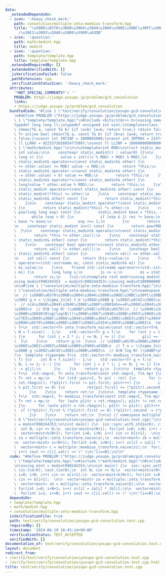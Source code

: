 ```yaml
---
data:
  _extendedDependsOn:
  - icon: ':heavy_check_mark:'
    path: convolution/multiple-zeta-moebius-transform.hpp
    title: "\u500D\u6570\u306B\u3064\u3044\u3066\u306E\u30BC\u30FC\u30BF\u5909\u63DB\
      /\u30E1\u30D3\u30A6\u30B9\u5909\u63DB"
  - icon: ':question:'
    path: math/modint.hpp
    title: modint
  - icon: ':question:'
    path: template/template.hpp
    title: template/template.hpp
  _extendedRequiredBy: []
  _extendedVerifiedWith: []
  _isVerificationFailed: false
  _pathExtension: cpp
  _verificationStatusIcon: ':heavy_check_mark:'
  attributes:
    '*NOT_SPECIAL_COMMENTS*': ''
    PROBLEM: https://judge.yosupo.jp/problem/gcd_convolution
    links:
    - https://judge.yosupo.jp/problem/gcd_convolution
  bundledCode: "#line 1 \"test/verify/convolution/yosupo-gcd-convolution.test.cpp\"\
    \n#define PROBLEM \"https://judge.yosupo.jp/problem/gcd_convolution\"\n\n#line\
    \ 1 \"template/template.hpp\"\n#include <bits/stdc++.h>\nusing namespace std;\n\
    typedef long long ll;\ntypedef unsigned int uint;\ntemplate<class T> inline bool\
    \ chmax(T& a, const T& b) {if (a<b) {a=b; return true;} return false;}\ntemplate<class\
    \ T> inline bool chmin(T& a, const T& b) {if (b<a) {a=b; return true;} return\
    \ false;}\nconst int INTINF = 1000001000;\nconst int INTMAX = 2147483647;\nconst\
    \ ll LLMAX = 9223372036854775807;\nconst ll LLINF = 1000000000000000000;\n#line\
    \ 1 \"math/modint.hpp\"\n\n\n\ntemplate<int MOD>\nstruct static_modint {\n   \
    \ int value;\n\n    constexpr static_modint() : value(0) {}\n\n    constexpr static_modint(long\
    \ long v) {\n        value = int(((v % MOD) + MOD) % MOD);\n    }\n\n    constexpr\
    \ static_modint& operator+=(const static_modint& other) {\n        if ((value\
    \ += other.value) >= MOD) value -= MOD;\n        return *this;\n    }\n\n    constexpr\
    \ static_modint& operator-=(const static_modint& other) {\n        if ((value\
    \ -= other.value) < 0) value += MOD;\n        return *this;\n    }\n\n    constexpr\
    \ static_modint& operator*=(const static_modint& other) {\n        value = int((long\
    \ long)value * other.value % MOD);\n        return *this;\n    }\n\n    constexpr\
    \ static_modint operator+(const static_modint& other) const {\n        return\
    \ static_modint(*this) += other;\n    }\n\n    constexpr static_modint operator-(const\
    \ static_modint& other) const {\n        return static_modint(*this) -= other;\n\
    \    }\n\n    constexpr static_modint operator*(const static_modint& other) const\
    \ {\n        return static_modint(*this) *= other;\n    }\n\n    constexpr static_modint\
    \ pow(long long exp) const {\n        static_modint base = *this, res = 1;\n \
    \       while (exp > 0) {\n            if (exp & 1) res *= base;\n           \
    \ base *= base;\n            exp >>= 1;\n        }\n        return res;\n    }\n\
    \n    constexpr static_modint inv() const {\n        return pow(MOD - 2);\n  \
    \  }\n\n    constexpr static_modint& operator/=(const static_modint& other) {\n\
    \        return *this *= other.inv();\n    }\n\n    constexpr static_modint operator/(const\
    \ static_modint& other) const {\n        return static_modint(*this) /= other;\n\
    \    }\n\n    constexpr bool operator!=(const static_modint& other) const {\n\
    \        return val() != other.val();\n    }\n\n    constexpr bool operator==(const\
    \ static_modint& other) const {\n        return val() == other.val();\n    }\n\
    \n    int val() const {\n      return this->value;\n    }\n\n    friend std::ostream&\
    \ operator<<(std::ostream& os, const static_modint& mi) {\n        return os <<\
    \ mi.value;\n    }\n\n    friend std::istream& operator>>(std::istream& is, static_modint&\
    \ mi) {\n        long long x;\n        is >> x;\n        mi = static_modint(x);\n\
    \        return is;\n    }\n};\n\ntemplate <int mod>\nusing modint = static_modint<mod>;\n\
    using modint998244353  = modint<998244353>;\nusing modint1000000007 = modint<1000000007>;\n\
    \n\n#line 1 \"convolution/multiple-zeta-moebius-transform.hpp\"\n\n\n\n#line 5\
    \ \"convolution/multiple-zeta-moebius-transform.hpp\"\n\nnamespace multiple {\n\
    \n  // \u500D\u6570\u306B\u3064\u3044\u3066\u306E\u30BC\u30FC\u30BF\u5909\u63DB\
    \u3002 g_n = \\Sigma_{n|m} f_m \u306A\u308B g \u3092\u6C42\u3081\u308B\u3002\n\
    \  // n|m\u3068\u3044\u3046\u306E\u306F\u3001m%n==0\u3068\u3044\u3046\u610F\u5473\
    \u3002\n  // O(N log N) (\u8ABF\u548C\u7D1A\u6570)\n  // \u3046\u307E\u304F\u3084\
    \u308B\u3068O(Nlog(log(N)))\u306B\u3067\u304D\u308B\u3053\u3068\u304C\u3088\u304F\
    \u77E5\u3089\u308C\u3066\u3044\u308B\u304C\u3001\u96E3\u3057\u3044\u3057log\u306F\
    \u5B9A\u6570\u306A\u306E\u3067\u59A5\u5354\u3059\u308B\u3002\n  template <typename\
    \ T>\n  std::vector<T> zeta_transform_naive(const std::vector<T>& f) {\n    int\
    \ N = f.size() - 1;\n    std::vector<T> g = f;\n    for (int i = 1; i <= N; i++)\
    \ {\n      for (int j = 2 * i; j <= N; j += i) {\n        g[i] += f[j];\n    \
    \  }\n    }\n\n    return g;\n  }\n\n  // \u500D\u6570\u306B\u3064\u3044\u3066\
    \u306E\u30E1\u30D3\u30A6\u30B9\u5909\u63DB\n  // f_n = \\Sigma_{n|m} g_m \u306A\
    \u308B g \u3092\u6C42\u3081\u308B\u3002\n  // O(N log N) (\u8ABF\u548C\u7D1A\u6570\
    )\n  template <typename T>\n  std::vector<T> moebius_transform_naive(const std::vector<T>&\
    \ f) {\n    int N = f.size() - 1;\n    std::vector<T> g = f;\n    for (int i =\
    \ N; i >= 1; i--) {\n      for (int j = 2 * i; j <= N; j += i) {\n        g[i]\
    \ -= g[j];\n      }\n    }\n    return g;\n  }\n\n\n  template <typename I, typename\
    \ T>\n  std::map<I, T> zeta_transform(const std::map<I, T>& mp) {\n    std::map<I,\
    \ T> ret = mp;\n    for (std::pair<I, T> pit : ret) {\n      for (auto p2itr =\
    \ ret.rbegin(); (*p2itr).first != pit.first; p2itr++) {\n        if ((*p2itr).first\
    \ % pit.first == 0) {\n          ret[pit.first] += (*p2itr).second;\n        }\n\
    \      }\n    }\n\n    return ret;\n  }\n\n\n  template <typename I, typename\
    \ T>\n  std::map<I, T> moebius_transform(const std::map<I, T>& mp) {\n    std::map<I,\
    \ T> ret = mp;\n    for (auto p1itr = ret.rbegin(); p1itr != ret.rend(); p1itr++)\
    \ {\n      for (auto p2itr = ret.rbegin(); p2itr != p1itr; p2itr++) {\n      \
    \  if ((*p2itr).first % (*p1itr).first == 0) (*p1itr).second -= (*p2itr).second;\n\
    \      }\n    }\n\n    return ret;\n  }\n\n} // namespace multiple\n\n\n#line\
    \ 6 \"test/verify/convolution/yosupo-gcd-convolution.test.cpp\"\n\nusing mint\
    \ = modint998244353;\n\nint main() {\n  ios::sync_with_stdio(0); cin.tie(0); cout.tie(0);\n\
    \  int N; cin >> N;\n  vector<mint>a(N+1); for(int i=0; i<N; i++) cin >> a[i+1];\n\
    \  vector<mint>b(N+1); for(int i=0; i<N; i++) cin >> b[i+1];  \n\n  vector<mint>\
    \ za = multiple::zeta_transform_naive(a);\n  vector<mint> zb = multiple::zeta_transform_naive(b);\n\
    \n  vector<mint> zc(N+1); for(int i=0; i<N+1; i++) zc[i] = za[i] * zb[i];\n\n\
    \  vector<mint> c = multiple::moebius_transform_naive(zc);\n  for(int i=1; i<=N;\
    \ i++) cout << c[i].val() << \" \\n\"[i==N];\n}\n"
  code: "#define PROBLEM \"https://judge.yosupo.jp/problem/gcd_convolution\"\n\n#include\
    \ \"template/template.hpp\"\n#include \"math/modint.hpp\"\n#include \"convolution/multiple-zeta-moebius-transform.hpp\"\
    \n\nusing mint = modint998244353;\n\nint main() {\n  ios::sync_with_stdio(0);\
    \ cin.tie(0); cout.tie(0);\n  int N; cin >> N;\n  vector<mint>a(N+1); for(int\
    \ i=0; i<N; i++) cin >> a[i+1];\n  vector<mint>b(N+1); for(int i=0; i<N; i++)\
    \ cin >> b[i+1];  \n\n  vector<mint> za = multiple::zeta_transform_naive(a);\n\
    \  vector<mint> zb = multiple::zeta_transform_naive(b);\n\n  vector<mint> zc(N+1);\
    \ for(int i=0; i<N+1; i++) zc[i] = za[i] * zb[i];\n\n  vector<mint> c = multiple::moebius_transform_naive(zc);\n\
    \  for(int i=1; i<=N; i++) cout << c[i].val() << \" \\n\"[i==N];\n}"
  dependsOn:
  - template/template.hpp
  - math/modint.hpp
  - convolution/multiple-zeta-moebius-transform.hpp
  isVerificationFile: true
  path: test/verify/convolution/yosupo-gcd-convolution.test.cpp
  requiredBy: []
  timestamp: '2024-06-19 18:45:14+09:00'
  verificationStatus: TEST_ACCEPTED
  verifiedWith: []
documentation_of: test/verify/convolution/yosupo-gcd-convolution.test.cpp
layout: document
redirect_from:
- /verify/test/verify/convolution/yosupo-gcd-convolution.test.cpp
- /verify/test/verify/convolution/yosupo-gcd-convolution.test.cpp.html
title: test/verify/convolution/yosupo-gcd-convolution.test.cpp
---
```

